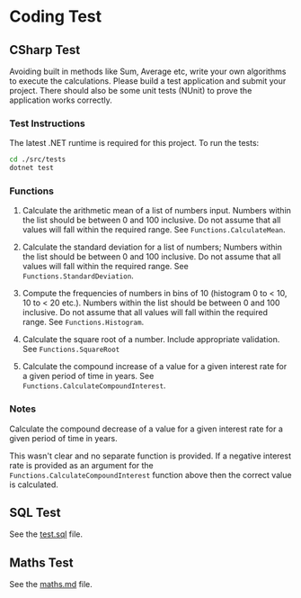 # Coding Test

## CSharp Test

Avoiding built in methods like Sum, Average etc, write your own algorithms to execute the calculations.
Please build a test application and submit your project.
There should also be some unit tests (NUnit) to prove the application works correctly.

### Test Instructions

The latest .NET runtime is required for this project. To run the tests:

```bash
cd ./src/tests
dotnet test
```

### Functions

1. Calculate the arithmetic mean of a list of numbers input.
   Numbers within the list should be between 0 and 100 inclusive.
   Do not assume that all values will fall within the required range.
   See ``Functions.CalculateMean``.

2. Calculate the standard deviation for a list of numbers;
   Numbers within the list should be between 0 and 100 inclusive.
   Do not assume that all values will fall within the required range.
   See `Functions.StandardDeviation`.

3. Compute the frequencies of numbers in bins of 10 (histogram 0 to < 10, 10 to < 20 etc.).
   Numbers within the list should be between 0 and 100 inclusive. 
   Do not assume that all values will fall within the required range.
   See `Functions.Histogram`.

4. Calculate the square root of a number.
   Include appropriate validation.
   See `Functions.SquareRoot`

5. Calculate the compound increase of a value for a given interest rate for a given period of time in years.
   See `Functions.CalculateCompoundInterest`.

### Notes

Calculate the compound decrease of a value for a given interest rate for a given period of time in years.

This wasn't clear and no separate function is provided. If a negative interest rate is provided as an argument for the `Functions.CalculateCompoundInterest` function above then the correct value is calculated.

## SQL Test

See the [test.sql](test.sql) file.

## Maths Test

See the [maths.md](maths.md) file.
